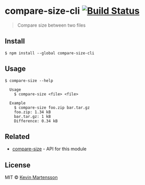 # compare-size-cli [![Build Status](https://travis-ci.org/kevva/compare-size-cli.svg?branch=master)](https://travis-ci.org/kevva/compare-size-cli)

> Compare size between two files


## Install

```
$ npm install --global compare-size-cli
```


## Usage

```
$ compare-size --help

  Usage
    $ compare-size <file> <file>

  Example
    $ compare-size foo.zip bar.tar.gz
    foo.zip: 1.34 kB
    bar.tar.gz: 1 kB
    Difference: 0.34 kB
```


## Related

* [compare-size](https://github.com/kevva/compare-size) - API for this module


## License

MIT © [Kevin Martensson](https://github.com/kevva)
